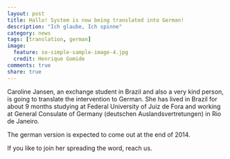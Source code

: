 ```yaml
---
layout: post
title: Hallo! System is now being translated into German!
description: "Ich glaube, Ich spinne"
category: news
tags: [translation, german]
image:
  feature: so-simple-sample-image-4.jpg
  credit: Henrique Gomide
comments: true
share: true
---
```


Caroline Jansen, an exchange student in Brazil and also a very kind person, is going to translate the intervention to German. She has lived in Brazil for about 9 months studying at Federal University of Juiz de Fora and working at General Consulate of Germany (deutschen Auslandsvertretungen) in Rio de Janeiro.

The german version is expected to come out at the end of 2014. 

If you like to join her spreading the word, reach us.



